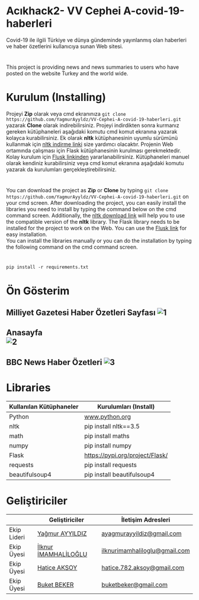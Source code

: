 # Acıkhack2- VV Cephei A-covid-19-haberleri
Covid-19 ile ilgili Türkiye ve dünya gündeminde yayınlanmış olan haberleri ve haber özetlerini kullanıcıya sunan Web sitesi.</br>
#
This project is providing news and news summaries to users who have posted on the website Turkey and the world wide.
</br>
# Kurulum (Installing)
Projeyi **Zip** olarak veya cmd ekranınıza `git clone https://github.com/YagmurAyyldz/VV-Cephei-A-covid-19-haberleri.git` yazarak **Clone** olarak indirebilirsiniz.
Projeyi indirdikten sonra kurmanız gereken kütüphaneleri aşağıdaki komutu cmd komut ekranına yazarak kolayca kurabilirsiniz. Ek olarak **nltk** kütüphanesinin uyumlu sürümünü kullanmak için [nltk indirme linki](http://www.nltk.org/install.html) size yardımcı olacaktır. Projenin Web ortamında çalışması için Flask kütüphanesinin kurulması gerekmektedir. Kolay kurulum için [Flusk linkinden](https://pypi.org/project/Flask/) yararlanabilirsiniz.
Kütüphaneleri manuel olarak kendiniz kurabilirsiniz veya cmd komut ekranına aşağıdaki komutu yazarak da kurulumları gerçekleştirebilirsiniz.
</br> 
#
You can download the project as **Zip** or **Clone** by typing `git clone https://github.com/YagmurAyyldz/VV-Cephei-A-covid-19-haberleri.git` on your cmd screen.
After downloading the project, you can easily install the libraries you need to install by typing the command below on the cmd command screen. Additionally, the [nltk download link](http://www.nltk.org/install.html) will help you to use the compatible version of the **nltk** library. The Flask library needs to be installed for the project to work on the Web. You can use the [Flusk link](https://pypi.org/project/Flask/) for easy installation.
</br>
You can install the libraries manually or you can do the installation by typing the following command on the cmd command screen.
#
`pip install -r requirements.txt`

# Ön Gösterim

Milliyet Gazetesi Haber Özetleri Sayfası
![1](https://user-images.githubusercontent.com/34991085/89057275-08717680-d366-11ea-9ea4-2c2fd9c72d7c.jpg)
-------------------------------------------------------------------
Anasayfa </br>
![2](https://user-images.githubusercontent.com/34991085/89057411-42427d00-d366-11ea-9380-bcadd084a691.jpg)
-------------------------------------------------------------------
BBC News Haber Özetleri
![3](https://user-images.githubusercontent.com/34991085/89057524-73bb4880-d366-11ea-9c57-4d4d8585e87b.jpg)
-------------------------------------------------------------------



# Libraries

| Kullanılan Kütüphaneler | Kurulumları (Install) |
| --- | --- |
| Python  |  www.python.org |
| nltk | pip install nltk==3.5  |
| math |pip install maths |
| numpy | pip install numpy |
| Flask | https://pypi.org/project/Flask/|
| requests | pip install requests |
| beautifulsoup4 | pip install beautifulsoup4|


# Geliştiriciler
|| Geliştiriciler | İletişim Adresleri |
|---| --- | --- |
|Ekip Lideri|  [Yağmur AYYILDIZ](https://github.com/YagmurAyyldz) |   ayagmurayyildiz@gmail.com |
|Ekip Üyesi|  [İlknur İMAMHALİLOĞLU](https://github.com/ilknurimamhaliloglu)| ilknurimamhaliloglu@gmail.com|
|Ekip Üyesi|  [Hatice AKSOY](https://github.com/HaticeAksoy)|  hatice.782.aksoy@gmail.com|
|Ekip Üyesi|  [Buket BEKER](https://github.com/BuketBeker)| buketbeker@gmail.com|

